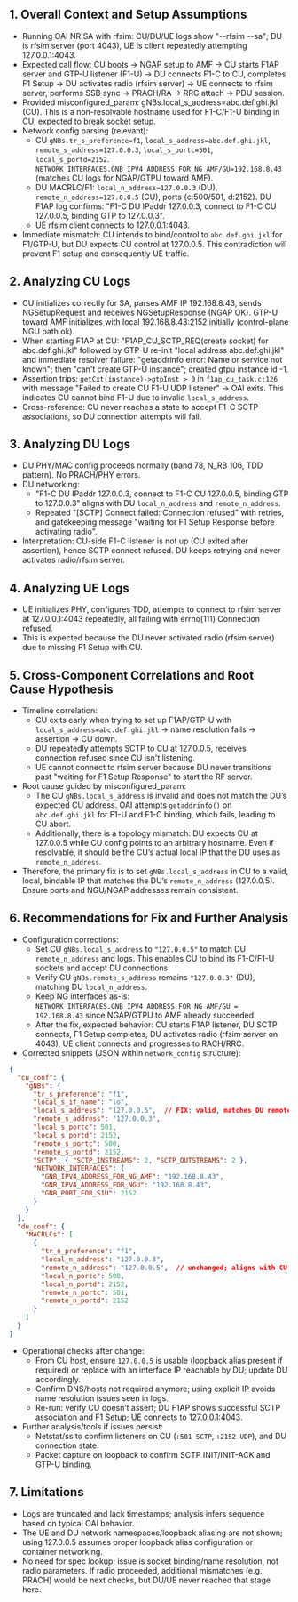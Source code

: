 ## 1. Overall Context and Setup Assumptions
- Running OAI NR SA with rfsim: CU/DU/UE logs show "--rfsim --sa"; DU is rfsim server (port 4043), UE is client repeatedly attempting 127.0.0.1:4043.
- Expected call flow: CU boots → NGAP setup to AMF → CU starts F1AP server and GTP-U listener (F1-U) → DU connects F1-C to CU, completes F1 Setup → DU activates radio (rfsim server) → UE connects to rfsim server, performs SSB sync → PRACH/RA → RRC attach → PDU session.
- Provided misconfigured_param: gNBs.local_s_address=abc.def.ghi.jkl (CU). This is a non-resolvable hostname used for F1-C/F1-U binding in CU, expected to break socket setup.
- Network config parsing (relevant):
  - CU `gNBs.tr_s_preference=f1`, `local_s_address=abc.def.ghi.jkl`, `remote_s_address=127.0.0.3`, `local_s_portc=501`, `local_s_portd=2152`. `NETWORK_INTERFACES.GNB_IPV4_ADDRESS_FOR_NG_AMF/GU=192.168.8.43` (matches CU logs for NGAP/GTPU toward AMF).
  - DU MACRLC/F1: `local_n_address=127.0.0.3` (DU), `remote_n_address=127.0.0.5` (CU), ports {c:500/501, d:2152}. DU F1AP log confirms: "F1-C DU IPaddr 127.0.0.3, connect to F1-C CU 127.0.0.5, binding GTP to 127.0.0.3".
  - UE rfsim client connects to 127.0.0.1:4043.
- Immediate mismatch: CU intends to bind/control to `abc.def.ghi.jkl` for F1/GTP-U, but DU expects CU control at 127.0.0.5. This contradiction will prevent F1 setup and consequently UE traffic.

## 2. Analyzing CU Logs
- CU initializes correctly for SA, parses AMF IP 192.168.8.43, sends NGSetupRequest and receives NGSetupResponse (NGAP OK). GTP-U toward AMF initializes with local 192.168.8.43:2152 initially (control-plane NGU path ok).
- When starting F1AP at CU: "F1AP_CU_SCTP_REQ(create socket) for abc.def.ghi.jkl" followed by GTP-U re-init "local address abc.def.ghi.jkl" and immediate resolver failure: "getaddrinfo error: Name or service not known"; then "can't create GTP-U instance"; created gtpu instance id -1.
- Assertion trips: `getCxt(instance)->gtpInst > 0` in `f1ap_cu_task.c:126` with message "Failed to create CU F1-U UDP listener" → OAI exits. This indicates CU cannot bind F1-U due to invalid `local_s_address`.
- Cross-reference: CU never reaches a state to accept F1-C SCTP associations, so DU connection attempts will fail.

## 3. Analyzing DU Logs
- DU PHY/MAC config proceeds normally (band 78, N_RB 106, TDD pattern). No PRACH/PHY errors.
- DU networking:
  - "F1-C DU IPaddr 127.0.0.3, connect to F1-C CU 127.0.0.5, binding GTP to 127.0.0.3" aligns with DU `local_n_address` and `remote_n_address`.
  - Repeated "[SCTP] Connect failed: Connection refused" with retries, and gatekeeping message "waiting for F1 Setup Response before activating radio".
- Interpretation: CU-side F1-C listener is not up (CU exited after assertion), hence SCTP connect refused. DU keeps retrying and never activates radio/rfsim server.

## 4. Analyzing UE Logs
- UE initializes PHY, configures TDD, attempts to connect to rfsim server at 127.0.0.1:4043 repeatedly, all failing with errno(111) Connection refused.
- This is expected because the DU never activated radio (rfsim server) due to missing F1 Setup with CU.

## 5. Cross-Component Correlations and Root Cause Hypothesis
- Timeline correlation:
  - CU exits early when trying to set up F1AP/GTP-U with `local_s_address=abc.def.ghi.jkl` → name resolution fails → assertion → CU down.
  - DU repeatedly attempts SCTP to CU at 127.0.0.5, receives connection refused since CU isn't listening.
  - UE cannot connect to rfsim server because DU never transitions past "waiting for F1 Setup Response" to start the RF server.
- Root cause guided by misconfigured_param:
  - The CU `gNBs.local_s_address` is invalid and does not match the DU’s expected CU address. OAI attempts `getaddrinfo()` on `abc.def.ghi.jkl` for F1-U and F1-C binding, which fails, leading to CU abort.
  - Additionally, there is a topology mismatch: DU expects CU at 127.0.0.5 while CU config points to an arbitrary hostname. Even if resolvable, it should be the CU’s actual local IP that the DU uses as `remote_n_address`.
- Therefore, the primary fix is to set `gNBs.local_s_address` in CU to a valid, local, bindable IP that matches the DU’s `remote_n_address` (127.0.0.5). Ensure ports and NGU/NGAP addresses remain consistent.

## 6. Recommendations for Fix and Further Analysis
- Configuration corrections:
  - Set CU `gNBs.local_s_address` to `"127.0.0.5"` to match DU `remote_n_address` and logs. This enables CU to bind its F1-C/F1-U sockets and accept DU connections.
  - Verify CU `gNBs.remote_s_address` remains `"127.0.0.3"` (DU), matching DU `local_n_address`.
  - Keep NG interfaces as-is: `NETWORK_INTERFACES.GNB_IPV4_ADDRESS_FOR_NG_AMF/GU = 192.168.8.43` since NGAP/GTPU to AMF already succeeded.
  - After the fix, expected behavior: CU starts F1AP listener, DU SCTP connects, F1 Setup completes, DU activates radio (rfsim server on 4043), UE client connects and progresses to RACH/RRC.
- Corrected snippets (JSON within `network_config` structure):
```json
{
  "cu_conf": {
    "gNBs": {
      "tr_s_preference": "f1",
      "local_s_if_name": "lo",
      "local_s_address": "127.0.0.5",  // FIX: valid, matches DU remote_n_address
      "remote_s_address": "127.0.0.3",
      "local_s_portc": 501,
      "local_s_portd": 2152,
      "remote_s_portc": 500,
      "remote_s_portd": 2152,
      "SCTP": { "SCTP_INSTREAMS": 2, "SCTP_OUTSTREAMS": 2 },
      "NETWORK_INTERFACES": {
        "GNB_IPV4_ADDRESS_FOR_NG_AMF": "192.168.8.43",
        "GNB_IPV4_ADDRESS_FOR_NGU": "192.168.8.43",
        "GNB_PORT_FOR_S1U": 2152
      }
    }
  },
  "du_conf": {
    "MACRLCs": [
      {
        "tr_n_preference": "f1",
        "local_n_address": "127.0.0.3",
        "remote_n_address": "127.0.0.5",  // unchanged; aligns with CU fix
        "local_n_portc": 500,
        "local_n_portd": 2152,
        "remote_n_portc": 501,
        "remote_n_portd": 2152
      }
    ]
  }
}
```
- Operational checks after change:
  - From CU host, ensure `127.0.0.5` is usable (loopback alias present if required) or replace with an interface IP reachable by DU; update DU accordingly.
  - Confirm DNS/hosts not required anymore; using explicit IP avoids name resolution issues seen in logs.
  - Re-run: verify CU doesn’t assert; DU F1AP shows successful SCTP association and F1 Setup; UE connects to 127.0.0.1:4043.
- Further analysis/tools if issues persist:
  - Netstat/ss to confirm listeners on CU (`:501 SCTP`, `:2152 UDP`), and DU connection state.
  - Packet capture on loopback to confirm SCTP INIT/INIT-ACK and GTP-U binding.

## 7. Limitations
- Logs are truncated and lack timestamps; analysis infers sequence based on typical OAI behavior.
- The UE and DU network namespaces/loopback aliasing are not shown; using 127.0.0.5 assumes proper loopback alias configuration or container networking.
- No need for spec lookup; issue is socket binding/name resolution, not radio parameters. If radio proceeded, additional mismatches (e.g., PRACH) would be next checks, but DU/UE never reached that stage here.
